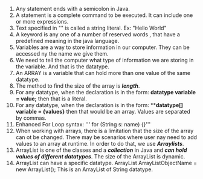 1. Any statement ends with a semicolon in Java.
2. A statement is a complete command to be executed. It can include one or more expressions.
3. Text specified in "" is called a string literal. Ex: "Hello World"
4. A keyword is any one of a number of reserved words , that have a predefined meaning in the java language.
5. Variables are a way to store information in our computer. They can be accessed ny the name we give them. 
6. We need to tell the computer what type of information we are storing in the variable. And that is the datatype.
7. An ARRAY is a variable that can hold more than one value of the same datatype.
8. The method to find the size of the array is ***length***. 
9. For any datatype, when the declaration is in the form: **datatype variable = value;** then that is a literal.
10. For any datatype, when the declaration is in the form: ****datatype[] variable = {values}** then that would be an array. Values are separated by commas.
11. Enhanced For Loop syntax: 
    ''' for (String s: name) {}'''
12. When working with arrays, there is a limitation that the size of the array can ot be changed. There may be scenarios where user nay need to add values to an array at runtime. In order to do that, we use ***Arraylists***.
13. ArrayList is one of the classes and a ***collection*** in Java and ***can hold values of different datatypes***. The size of the ArrayList is dynamic. 
14. ArrayList can have a specific datatype. ArrayList<String> ArrayListObjectName = new ArrayList<String>(); This is an ArrayList of String datatype.